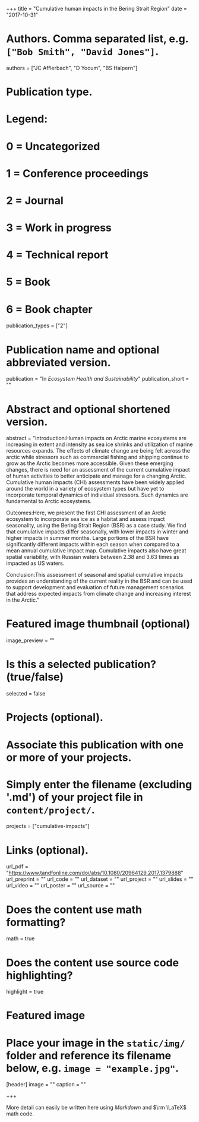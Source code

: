 +++
title = "Cumulative human impacts in the Bering Strait Region"
date = "2017-10-31"

# Authors. Comma separated list, e.g. `["Bob Smith", "David Jones"]`.
authors = ["JC Afflerbach", "D Yocum", "BS Halpern"]

# Publication type.
# Legend:
# 0 = Uncategorized
# 1 = Conference proceedings
# 2 = Journal
# 3 = Work in progress
# 4 = Technical report
# 5 = Book
# 6 = Book chapter
publication_types = ["2"]

# Publication name and optional abbreviated version.
publication = "In *Ecosystem Health and Sustainability*"
publication_short = ""

# Abstract and optional shortened version.
abstract = "Introduction:Human impacts on Arctic marine ecosystems are increasing in extent and intensity as sea ice shrinks and utilization of marine resources expands. The effects of climate change are being felt across the arctic while stressors such as commercial fishing and shipping continue to grow as the Arctic becomes more accessible. Given these emerging changes, there is need for an assessment of the current cumulative impact of human activities to better anticipate and manage for a changing Arctic. Cumulative human impacts (CHI) assessments have been widely applied around the world in a variety of ecosystem types but have yet to incorporate temporal dynamics of individual stressors. Such dynamics are fundamental to Arctic ecosystems.

Outcomes:Here, we present the first CHI assessment of an Arctic ecosystem to incorporate sea ice as a habitat and assess impact seasonality, using the Bering Strait Region (BSR) as a case study. We find that cumulative impacts differ seasonally, with lower impacts in winter and higher impacts in summer months. Large portions of the BSR have significantly different impacts within each season when compared to a mean annual cumulative impact map. Cumulative impacts also have great spatial variability, with Russian waters between 2.38 and 3.63 times as impacted as US waters.

Conclusion:This assessment of seasonal and spatial cumulative impacts provides an understanding of the current reality in the BSR and can be used to support development and evaluation of future management scenarios that address expected impacts from climate change and increasing interest in the Arctic."

# Featured image thumbnail (optional)
image_preview = ""

# Is this a selected publication? (true/false)
selected = false

# Projects (optional).
#   Associate this publication with one or more of your projects.
#   Simply enter the filename (excluding '.md') of your project file in `content/project/`.
projects = ["cumulative-impacts"]

# Links (optional).
url_pdf = "https://www.tandfonline.com/doi/abs/10.1080/20964129.2017.1379888"
url_preprint = ""
url_code = ""
url_dataset = ""
url_project = ""
url_slides = ""
url_video = ""
url_poster = ""
url_source = ""

# Does the content use math formatting?
math = true

# Does the content use source code highlighting?
highlight = true

# Featured image
# Place your image in the `static/img/` folder and reference its filename below, e.g. `image = "example.jpg"`.
[header]
image = ""
caption = ""

+++

More detail can easily be written here using *Markdown* and $\rm \LaTeX$ math code.
